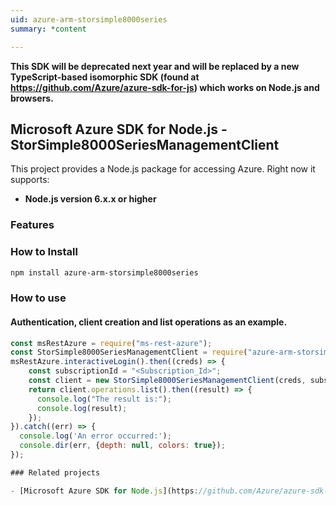 ```yaml
---
uid: azure-arm-storsimple8000series
summary: *content

---
```

**This SDK will be deprecated next year and will be replaced by a new TypeScript-based isomorphic SDK (found at https://github.com/Azure/azure-sdk-for-js) which works on Node.js and browsers.**
## Microsoft Azure SDK for Node.js - StorSimple8000SeriesManagementClient
This project provides a Node.js package for accessing Azure. Right now it supports:
- **Node.js version 6.x.x or higher**

### Features


### How to Install

```bash
npm install azure-arm-storsimple8000series
```

### How to use

#### Authentication, client creation and list operations as an example.

```javascript
const msRestAzure = require("ms-rest-azure");
const StorSimple8000SeriesManagementClient = require("azure-arm-storsimple8000series");
msRestAzure.interactiveLogin().then((creds) => {
    const subscriptionId = "<Subscription_Id>";
    const client = new StorSimple8000SeriesManagementClient(creds, subscriptionId);
    return client.operations.list().then((result) => {
      console.log("The result is:");
      console.log(result);
    });
}).catch((err) => {
  console.log('An error occurred:');
  console.dir(err, {depth: null, colors: true});
});

### Related projects

- [Microsoft Azure SDK for Node.js](https://github.com/Azure/azure-sdk-for-node)
